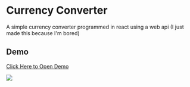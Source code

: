 # Currency Converter

A simple currency converter programmed in react using a web api (I just made this because I'm bored)


## Demo

[Click Here to Open Demo](https://m4vb.github.io/currency-converter/)

![](https://media1.giphy.com/media/v1.Y2lkPTc5MGI3NjExYzdwMzI1M3l5NXUzMGVpMzBoYnY4eWM1NHJoOWZ4ZG15NG43ZXN6dyZlcD12MV9pbnRlcm5hbF9naWZfYnlfaWQmY3Q9Zw/7s8uDFwkSjdZ1CJ7aZ/giphy.gif)



